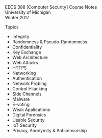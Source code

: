 EECS 388 [Computer Security] Course Notes\
University of Michigan\
Winter 2017

Topics
- Integrity
- Randomness & Pseudo-Randomness
- Confidentiality
- Key Exchange
- Web Architecture
- Web Attacks
- HTTPS
- Networking
- Authentication
- Network Probing
- Control Hijacking
- Side Channels
- Malware
- E-voting
- Weak Applications
- Digital Forensics
- Usable Security
- IoT Security
- Privacy, Anonymity & Anticensorship
